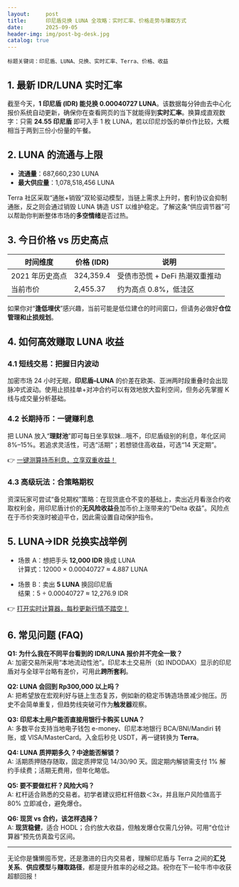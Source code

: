 ```yaml
---
layout:     post
title:      印尼盾兑换 LUNA 全攻略：实时汇率、价格走势与赚取方式
date:       2025-09-05
header-img: img/post-bg-desk.jpg
catalog: true
---
```


```
标题关键词：印尼盾、LUNA、兑换、实时汇率、Terra、价格、收益
```

## 1. 最新 IDR/LUNA 实时汇率

截至今天，**1 印尼盾 (IDR) 能兑换 0.00040727 LUNA**。该数据每分钟由去中心化报价系统自动更新，确保你在查看网页的当下就能得到**实时汇率**。换算成直观数字：只需 **24.55 印尼盾** 即可入手 1 枚 LUNA，若以印尼炒饭的单价作比较，大概相当于两到三份小份量的午餐。

## 2. LUNA 的流通与上限

- **流通量**：687,660,230 LUNA  
- **最大供应量**：1,078,518,456 LUNA  

Terra 社区采取“通胀+销毁”双轮驱动模型，当链上需求上升时，套利协议会抑制通胀，反之则会通过销毁 LUNA 铸造 UST 以维护稳定。了解这条“供应调节器”可以帮助你判断整体市场的**多空情绪**是否过热。

## 3. 今日价格 vs 历史高点

| 时间维度 | 价格 (IDR) | 说明 |
|---|---|---|
| 2021 年历史高点 | 324,359.4 | 受债市恐慌 + DeFi 热潮双重推动 |
| 当前市价 | 2,455.37 | 约为高点 0.8%，低洼区 |  

如果你对“**逢低埋伏**”感兴趣，当前可能是低位建仓的时间窗口，但请务必做好**仓位管理和止损规划**。

## 4. 如何高效赚取 LUNA 收益

### 4.1 短线交易：把握日内波动

加密市场 24 小时无眠，**印尼盾–LUNA** 的价差在欧美、亚洲两时段重叠时会出现脉冲式波动。使用止损挂单+对冲合约可以有效地放大盈利空间，但务必先掌握 K 线与成交量分析基础。

### 4.2 长期持币：一键赚利息

把 LUNA 放入“**理财池**”即可每日坐享软妹…哦不，印尼盾级别的利息，年化区间 8%–15%。若追求灵活性，可选“活期”；若想锁住高收益，可选“14 天定期”。

👉 [一键测算持币利息，立享双重收益！](https://okxdog.com/)

### 4.3 高级玩法：合策略期权

资深玩家可尝试“备兑期权”策略：在现货底仓不变的基础上，卖出近月看涨合约收取权利金，用印尼盾计价的**无风险收益**叠加币价上涨带来的“Delta 收益”。风险点在于币价突涨时被迫平仓，因此需设置自动保护指令。

## 5. LUNA→IDR 兑换实战举例

- 场景 A：想把手头 **12,000 IDR** 换成 LUNA  
  计算式：12000 × 0.00040727 ≈ 4.887 LUNA  

- 场景 B：卖出 **5 LUNA** 换回印尼盾  
  结果：5 ÷ 0.00040727 ≈ 12,276.9 IDR  

👉 [打开实时计算器，每秒更新行情不踏空！](https://okxdog.com/)

## 6. 常见问题 (FAQ)

**Q1: 为什么我在不同平台看到的 IDR/LUNA 报价并不完全一致？**  
A: 加密交易所采用“本地流动性池”。印尼本土交易所（如 INDODAX）显示的印尼盾对与全球平台略有差价，可用此**跨所套利**。

**Q2: LUNA 会回到 Rp300,000 以上吗？**  
A: 把希望放在宏观利好与链上生态复苏，例如新的稳定币铸造场景减少抛压。历史不会简单重复，但趋势线突破可作为**触发器**观察。

**Q3: 印尼本土用户能否直接用银行卡购买 LUNA？**  
A: 多数平台支持当地电子钱包 e-money、印尼本地银行 BCA/BNI/Mandiri 转账，或 VISA/MasterCard。入金后秒兑 USDT，再一键转换为 **Terra**。

**Q4: LUNA 质押期多久？中途能否解锁？**  
A: 活期质押随存随取，固定质押常见 14/30/90 天。固定期内解锁需支付 1% 解约手续费；活期无费用，但年化略低。

**Q5: 要不要做杠杆？风险大吗？**  
A: 杠杆适合熟悉的交易者。初学者建议把杠杆倍数＜3x，并且账户风险值高于 80% 立即减仓，避免爆仓。

**Q6: 现货 vs 合约，该怎样选择？**  
A: **现货稳健**，适合 HODL；合约放大收益，但触发爆仓仅需几分钟。可用“仓位计算器”预先仿真盈亏区间。

---

无论你是慵懒囤币党，还是激进的日内交易者，理解印尼盾与 Terra 之间的**汇兑关系**、**供应模型**与**赚取路径**，都是提升胜率的必经之路。祝你在下一轮牛市中收获超额回报！
